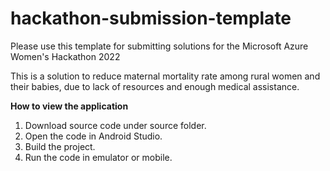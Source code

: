 # hackathon-submission-template
Please use this template for submitting solutions for the Microsoft Azure Women's Hackathon 2022




This is a solution to reduce maternal mortality rate among rural women and their babies, due to lack of resources and enough medical assistance.

**How to view the application** 
1. Download source code under source folder.
2. Open the code in Android Studio.
3. Build the project.
4. Run the code in emulator or mobile.
